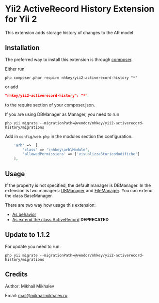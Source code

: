 Yii2 ActiveRecord History Extension for Yii 2
=========================

This extension adds storage history of changes to the AR model


Installation
------------

The preferred way to install this extension is through [composer](http://getcomposer.org/download/).

Either run

```
php composer.phar require nhkey/yii2-activerecord-history "*"
```

or add

```json
"nhkey/yii2-activerecord-history": "*"
```

to the require section of your composer.json.

If you are using DBManager as Manager, you need to run

```
php yii migrate --migrationPath=@vendor/nhkey/yii2-activerecord-history/migrations
```

Add in `config/web.php` in the modules section the configuration.
```php
    'arh' =>  [
        'class' => '\nhkey\arh\Module',
        'allowedPermissions' => ['visualizzaStoricoModifiche']
    ],
```

Usage
-----

If the property is not specified, the default manager is DBManager.
In the extension is two managers: [DBManager](https://github.com/nhkey/yii2-activerecord-history/blob/master/docs/en/managers.md#dbmanager) and [FileManager](https://github.com/nhkey/yii2-activerecord-history/blob/master/docs/en/managers.md#filemanager). You can extend the class BaseManager. 

There are two way how usage this extension:
 - [As behavior](https://github.com/nhkey/yii2-activerecord-history/blob/master/docs/en/usage-as-behavior.md)
 - [As extend the class ActiveRecord](https://github.com/nhkey/yii2-activerecord-history/blob/master/docs/en/usage-as-extend.md) **DEPRECATED**

Update to 1.1.2
-------
For update you need to run: 

```
php yii migrate --migrationPath=@vendor/nhkey/yii2-activerecord-history/migrations
```

Credits
-------

Author: Mikhail Mikhalev

Email: mail@mikhailmikhalev.ru


